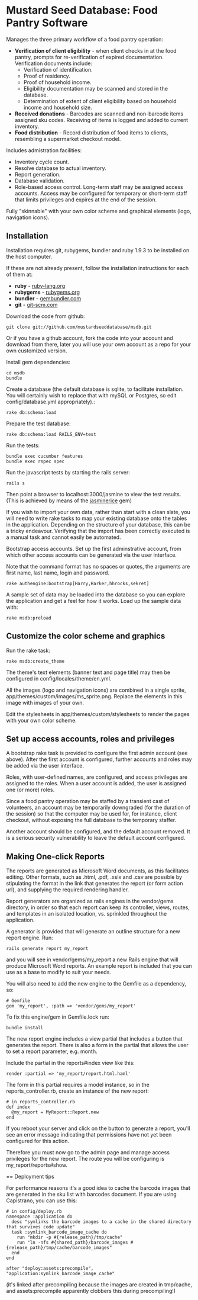 # Mustard Seed Database: Food Pantry Software

Manages the three primary workflow of a food pantry operation:

  * **Verification of client eligibility** - when client checks in at the food pantry, prompts for re-verification of expired documentation. Verification documents include:
    * Verification of identification.
    * Proof of residency.
    * Proof of household income.
    * Eligibility documentation may be scanned and stored in the database.
    * Determination of extent of client eligibility based on household income and household size.
  * **Received donations** - Barcodes are scanned and non-barcode items assigned sku codes. Receiving of items is logged and added to current inventory.
  * **Food distribution** - Record distribution of food items to clients, resembling a supermarket checkout model.

Includes admistration facilities:

  * Inventory cycle count.
  * Resolve database to actual inventory.
  * Report generation.
  * Database validation.
  * Role-based access control. Long-term staff may be assigned access accounts. Access may be configured for temporary or short-term staff that limits privileges and expires at the end of the session.

Fully "skinnable" with your own color scheme and graphical elements (logo, navigation icons).

## Installation
Installation requires git, rubygems, bundler and ruby 1.9.3 to be installed on the host computer.

If these are not already present, follow the installation instructions for each of them at:

  * **ruby** - [ruby-lang.org](http://www.ruby-lang.org/en/downloads/)
  * **rubygems** - [rubygems.org](http://rubygems.org)
  * **bundler** - [gembundler.com](http://gembundler.com/)
  * **git** - [git-scm.com](http://git-scm.com/)

Download the code from github:

    git clone git://github.com/mustardseeddatabase/msdb.git

Or if you have a github account, fork the code into your account and download from there, later you will use your own account as a repo for your own customized version.

Install gem dependencies:

    cd msdb
    bundle

Create a database (the default database is sqlite, to facilitate installation. You will certainly wish to replace that with mySQL or Postgres, so edit config/database.yml appropriately).:

    rake db:schema:load

Prepare the test database:

    rake db:schema:load RAILS_ENV=test

Run the tests:

    bundle exec cucumber features
    bundle exec rspec spec

Run the javascript tests by starting the rails server:

    rails s

Then point a browser to localhost:3000/jasmine to view the test results.(This is achieved by means of the [jasminerice](https://github.com/bradphelan/jasminerice) gem)

If you wish to import your own data, rather than start with a clean slate, you will need to write rake tasks to map your existing database onto the tables in the application. Depending on the structure of your database, this can be a tricky endeavour. Verifying that the import has been correctly executed is a manual task and cannot easily be automated.

Bootstrap access accounts. Set up the first adminstrative account, from which other access accounts can be generated via the user interface.

Note that the command format has no spaces or quotes, the arguments are first name, last name, login and password.

    rake authengine:bootstrap[Harry,Harker,hhrocks,sekret]

A sample set of data may be loaded into the database so you can explore the application and get a feel for how it works. Load up the sample data with:

    rake msdb:preload

## Customize the color scheme and graphics

Run the rake task:

    rake msdb:create_theme

The theme's text elements (banner text and page title) may then be configured in config/locales/theme/en.yml.

All the images (logo and navigation icons) are combined in a single sprite, app/themes/custom/images/ms_sprite.png. Replace the elements in this image with images of your own.

Edit the stylesheets in app/themes/custom/stylesheets to render the pages with your own color scheme.

## Set up access accounts, roles and privileges

A bootstrap rake task is provided to configure the first admin account (see above). After the first account is configured, further accounts and roles may be added via the user interface.

Roles, with user-defined names, are configured, and access privileges are assigned to the roles. When a user account is added, the user is assigned one (or more) roles.

Since a food pantry operation may be staffed by a transient cast of volunteers, an account may be temporarily downgraded (for the duration of the session) so that the computer may be used for, for instance, client checkout, without exposing the full database to the temporary staffer.

Another account should be configured, and the default account removed. It is a serious security vulnerability to leave the default account configured.

## Making One-click Reports

The reports are generated as Microsoft Word documents, as this facilitates editing. Other formats, such as .html, .pdf, .xslx and .csv are possible by stipulating the format in the link that generates the report (or form action url), and supplying the required rendering handler.

Report generators are organized as rails engines in the vendor/gems directory, in order so that each report can keep its controller, views, routes, and templates in an isolated location, vs. sprinkled throughout the application.

A generator is provided that will generate an outline structure for a new report engine. Run:

    rails generate report my_report

and you will see in vendor/gems/my_report a new Rails engine that will produce Microsoft Word reports. An example report is included that you can use as a base to modify to suit your needs.

You will also need to add the new engine to the Gemfile as a dependency, so:

    # Gemfile
    gem 'my_report', :path => 'vendor/gems/my_report'

To fix this engine/gem in Gemfile.lock run:

    bundle install

The new report engine includes a view partial that includes a button that generates the report. There is also a form in the partial that allows the user to set a report parameter, e.g. month.

Include the partial in the reports#index view like this:

    render :partial => 'my_report/report.html.haml'

The form in this partial requires a model instance, so in the reports_controller.rb, create an instance of the new report:

    # in reports_controller.rb
    def index
      @my_report = MyReport::Report.new
    end

If you reboot your server and click on the button to generate a report, you'll see an error message indicating that permissions have not yet been configured for this action.

Therefore you must now go to the admin page and manage access privileges for the new report. The route you will be configuring is my_report/reports#show.

== Deployment tips

For performance reasons it's a good idea to cache the barcode images that are generated in the sku list with barcodes document. If you are using Capistrano, you can use this:

    # in config/deploy.rb
    namespace :application do
      desc "symlinks the barcode images to a cache in the shared directory that survives code update"
      task :symlink_barcode_image_cache do
        run "mkdir -p #{release_path}/tmp/cache"
        run "ln -nfs #{shared_path}/barcode_images #{release_path}/tmp/cache/barcode_images"
      end
    end

    after "deploy:assets:precompile", "application:symlink_barcode_image_cache"

(it's linked after precompiling because the images are created in tmp/cache, and assets:precompile apparently clobbers this during precompiling!)
